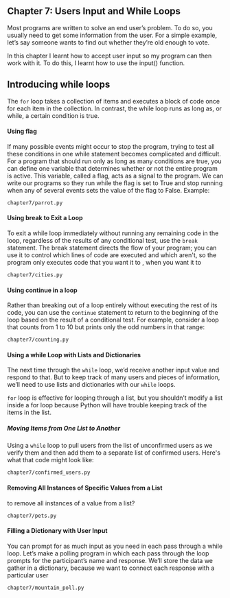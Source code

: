 ## Chapter 7: Users Input and While Loops 
Most programs are written to solve an end user’s problem. To do so, you usually need
to get some information from the user. For a simple example, let’s say someone wants to find
out whether they’re old enough to vote.

In this chapter I learnt how to accept user input so my program
can then work with it.  To do this, I learnt how to use the input() function.


## Introducing while loops

The `for` loop takes a collection of items and executes a block of code once
for each item in the collection. In contrast, the while loop runs as long as,
or while, a certain condition is true.

#### Using flag
If many possible events might occur to stop the program, trying to test all these conditions in one while  statement becomes complicated and difficult.
For a program that should run only as long as many conditions are true,
you can define one variable that determines whether or not the entire program
is active. This variable, called a flag, acts as a signal to the program. We
can write our programs so they run while the flag is set to True and stop running
when any of several events sets the value of the flag to False.
Example:
```
chapter7/parrot.py
```

#### Using break to Exit a Loop
To exit a while loop immediately without running any remaining code in the loop, regardless of the results of any conditional test, use the `break` statement. The break statement directs the flow of your program; you can use it to control which lines of code are executed and which aren't, so the program only executes code that you want it to , when you want it to

```
chapter7/cities.py
```
#### Using continue in a loop
Rather than breaking out of a loop entirely without executing the rest of its
code, you can use the `continue` statement to return to the beginning of the
loop based on the result of a conditional test. For example, consider a loop
that counts from 1 to 10 but prints only the odd numbers in that range:

```
chapter7/counting.py
```

#### Using a while Loop with Lists and Dictionaries
The next time through the `while` loop, we’d receive another input value
and respond to that. But to keep track of many users and pieces of information,
we’ll need to use lists and dictionaries with our `while` loops.

`for` loop is effective for looping through a list, but you shouldn’t modify
a list inside a for loop because Python will have trouble keeping track of the
items in the list.

##### Moving Items from One List to Another
Using a `while` loop to pull users from the list of unconfirmed users as we verify them and then add them to a separate list of confirmed users. Here's what that code might look like:

```
chapter7/confirmed_users.py
```

#### Removing All Instances of Specific Values from a List
to remove all instances of a value from a list?

```
chapter7/pets.py
```

#### Filling a Dictionary with User Input
You can prompt for as much input as you need in each pass through a while
loop. Let’s make a polling program in which each pass through the loop
prompts for the participant’s name and response. We’ll store the data we
gather in a dictionary, because we want to connect each response with a
particular user

```
chapter7/mountain_poll.py
```